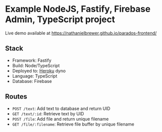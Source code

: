 # Example NodeJS, Fastify, Firebase Admin, TypeScript project

Live demo available at <https://nathanielbrewer.github.io/parados-frontend/>

## Stack
- Framework: Fastify
- Build: Node/TypeScript
- Deployed to: [Heroku](<https://www.heroku.com/home>) dyno
- Language: TypeScript
- Database: Firebase

## Routes
- `POST /text`: Add text to database and return UID 
- `GET /text/:id`: Retrieve text by UID
- `POST /file`: Add file and return unique filename
- `GET /file/:filename`: Retrieve file buffer by unique filename

